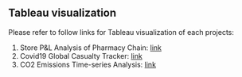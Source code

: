 ## Tableau visualization
Please refer to follow links for Tableau visualization of each projects:
1. Store P&L Analysis of Pharmacy Chain: [link](https://public.tableau.com/views/PLAnalysisofPharmacyChain/Dashboard2?:language=en-US&:display_count=n&:origin=viz_share_link)
2. Covid19 Global Casualty Tracker: [link](https://public.tableau.com/views/Covid-19GlobalCasualtyTracker/GlobalCalsualtyTracker?:language=en-US&:display_count=n&:origin=viz_share_link)
3. CO2 Emissions Time-series Analysis: [link](https://public.tableau.com/views/CO2EmissionsTimeSeriesAnalysis/Dashboard1?:language=en-US&:display_count=n&:origin=viz_share_link)

